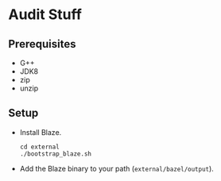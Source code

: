 # Audit Stuff

## Prerequisites

- G++
- JDK8
- zip
- unzip

## Setup

- Install Blaze.

    ```
    cd external
    ./bootstrap_blaze.sh
    ```
- Add the Blaze binary to your path (`external/bazel/output`).
